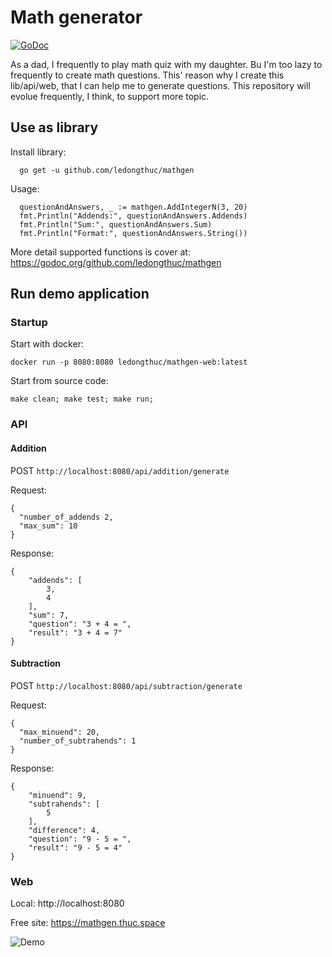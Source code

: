 # Math generator

[![GoDoc](https://godoc.org/github.com/ledongthuc/mathgen?status.svg)](https://godoc.org/github.com/ledongthuc/mathgen)

As a dad, I frequently to play math quiz with my daughter.
Bu I'm too lazy to frequently to create math questions. This' reason why I create this lib/api/web, that I can help me to generate questions.
This repository will evolue frequently, I think, to support more topic.

## Use as library

Install library:

```
  go get -u github.com/ledongthuc/mathgen
```

Usage:

```
  questionAndAnswers, _ := mathgen.AddIntegerN(3, 20)
  fmt.Println("Addends:", questionAndAnswers.Addends)
  fmt.Println("Sum:", questionAndAnswers.Sum)
  fmt.Println("Format:", questionAndAnswers.String())
```

More detail supported functions is cover at: https://godoc.org/github.com/ledongthuc/mathgen

## Run demo application

### Startup

Start with docker:

```
docker run -p 8080:8080 ledongthuc/mathgen-web:latest
```

Start from source code:

```
make clean; make test; make run;
```

### API

#### Addition

POST `http://localhost:8080/api/addition/generate`

Request:
```
{
  "number_of_addends 2,
  "max_sum": 10
}
```

Response:
```
{
    "addends": [
        3,
        4
    ],
    "sum": 7,
    "question": "3 + 4 = ",
    "result": "3 + 4 = 7"
}
```

#### Subtraction

POST `http://localhost:8080/api/subtraction/generate`

Request:
```
{
  "max_minuend": 20,
  "number_of_subtrahends": 1
}
```

Response:
```
{
    "minuend": 9,
    "subtrahends": [
        5
    ],
    "difference": 4,
    "question": "9 - 5 = ",
    "result": "9 - 5 = 4"
}
```

### Web

Local: http://localhost:8080

Free site: https://mathgen.thuc.space

![Demo](https://user-images.githubusercontent.com/1828895/71580301-55574b00-2b00-11ea-9b2f-ace31dc5cbb7.gif)
